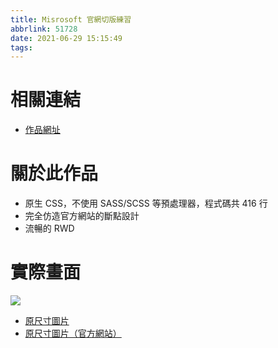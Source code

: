 ```yaml
---
title: Misrosoft 官網切版練習
abbrlink: 51728
date: 2021-06-29 15:15:49
tags:
---
```


# 相關連結

- [作品網址](https://dahisc.github.io/portfolio/microsoft/)

# 關於此作品

- 原生 CSS，不使用 SASS/SCSS 等預處理器，程式碼共 416 行
- 完全仿造官方網站的斷點設計
- 流暢的 RWD

# 實際畫面

![](preview.png)

- [原尺寸圖片](preview.png)
- [原尺寸圖片（官方網站）](official-preview.png)
